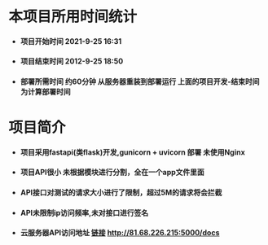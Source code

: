 # 本项目所用时间统计

* #### 项目开始时间 2021-9-25 16:31
* #### 项目结束时间 2012-9-25 18:50
* #### 部署所需时间 约60分钟 从服务器重装到部署运行 上面的项目开发-结束时间为计算部署时间

# 项目简介

* #### 项目采用fastapi(类flask)开发,gunicorn + uvicorn 部署 未使用Nginx
* #### 项目API很小 未根据模块进行分割，全在一个app文件里面
* #### API接口对测试的请求大小进行了限制，超过5M的请求将会拦截
* #### API未限制ip访问频率,未对接口进行签名
* #### 云服务器API访问地址 [链接](http://81.68.226.215:5000/docs) http://81.68.226.215:5000/docs


